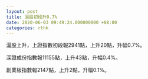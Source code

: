 ```yaml
---
layout: post
title: 滬股初段升0.7%
date: 2020-06-03 09:49:24.000000000 +08:00
categories: rthk
---
```


滬股上升，上證指數初段報2941點，上升20點，升幅0.7%。

深證成份指數報11155點，上升43點，升幅0.4%。

創業板指數報2147點，上升2點，升幅0.1%。
